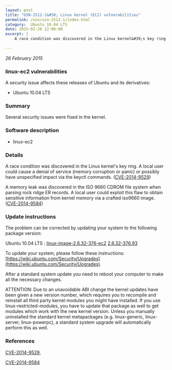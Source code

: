 ```yaml
---
layout: post
title: "USN-2512-1&#58; Linux kernel (EC2) vulnerabilities"
permalink: /usn/usn-2512-1/index.html
category:  Ubuntu 10.04 LTS
date: 2015-02-26 12:00:00
excerpt: |
    A race condition was discovered in the Linux kernel&#39;s key ring. A local user could cause a denial of service (memory corruption or panic) or possibly have unspecified impact via the keyctl commands. ([CVE-2014-9529](http://people.ubuntu.com/~ubuntu-security/cve/CVE-2014-9529))
    
--- 
```

 
 

*26 February 2015*

### linux-ec2 vulnerabilities

A security issue affects these releases of Ubuntu and its derivatives:

* Ubuntu 10.04 LTS

### Summary

Several security issues were fixed in the kernel. 

### Software description

* linux-ec2 

### Details

A race condition was discovered in the Linux kernel&#39;s key ring. A local user could cause a denial of service (memory corruption or panic) or possibly have unspecified impact via the keyctl commands. ([CVE-2014-9529](http://people.ubuntu.com/~ubuntu-security/cve/CVE-2014-9529))

A memory leak was discovered in the ISO 9660 CDROM file system when parsing rock ridge ER records. A local user could exploit this flaw to obtain sensitive information from kernel memory via a crafted iso9660 image. ([CVE-2014-9584](http://people.ubuntu.com/~ubuntu-security/cve/CVE-2014-9584)) 

### Update instructions

The problem can be corrected by updating your system to the following package version:

Ubuntu 10.04 LTS
 : [linux-image-2.6.32-376-ec2](https://launchpad.net/ubuntu/+source/linux-ec2) <span> [2.6.32-376.93](https://launchpad.net/ubuntu/+source/linux-ec2/2.6.32-376.93) </span> 

To update your system, please follow these instructions: [https://wiki.ubuntu.com/Security/Upgrades](https://wiki.ubuntu.com/Security/Upgrades).

After a standard system update you need to reboot your computer to make all the necessary changes.

ATTENTION: Due to an unavoidable ABI change the kernel updates have been given a new version number, which requires you to recompile and reinstall all third party kernel modules you might have installed. If you use linux-restricted-modules, you have to update that package as well to get modules which work with the new kernel version. Unless you manually uninstalled the standard kernel metapackages (e.g. linux-generic, linux-server, linux-powerpc), a standard system upgrade will automatically perform this as well. 

### References

 
 [CVE-2014-9529](http://people.ubuntu.com/~ubuntu-security/cve/CVE-2014-9529), 

 [CVE-2014-9584](http://people.ubuntu.com/~ubuntu-security/cve/CVE-2014-9584)
 

